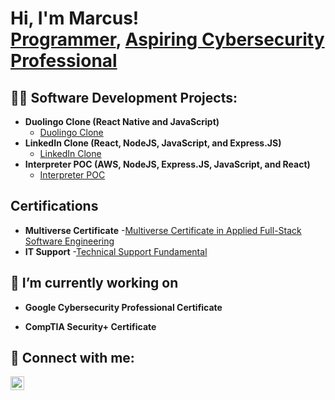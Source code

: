 <h1>Hi, I'm Marcus! <br/><a href="https://github.com/mwilson1896">Programmer</a>, <a href="https://www.linkedin.com/in/marcuswilson874/">Aspiring Cybersecurity Professional</a></h1>

<h2>👨‍💻 Software Development Projects:</h2>

- <b>Duolingo Clone (React Native and JavaScript)</b>
  - [Duolingo Clone](https://github.com/mwilson1896/Duolingo-Clone)
- <b>LinkedIn Clone (React, NodeJS, JavaScript, and Express.JS)</b>
  - [LinkedIn Clone](https://github.com/mwilson1896/LinkedIn-Clone)
- <b>Interpreter POC (AWS, NodeJS, Express.JS, JavaScript, and React)</b>
  - [Interpreter POC](https://github.com/IMHC-Cloud/Interpreter-POC)

<h2> Certifications </h2>

- <b>Multiverse Certificate</b>
  -[Multiverse Certificate in Applied Full-Stack Software Engineering](https://bit.ly/41pTsz7)
- <b>IT Support</b>
  -[Technical Support Fundamental](https://bit.ly/3RljjmY)

<h2>🔭 I’m currently working on</h2>

- <b>Google Cybersecurity Professional Certificate</b>

- <b>CompTIA Security+ Certificate</b> 

<h2> 🤳 Connect with me:</h2>

[<img align="left" alt="MarcusWilson | LinkedIn" width="22px" src="https://cdn.jsdelivr.net/npm/simple-icons@v3/icons/linkedin.svg" />][linkedin]


[linkedin]: [https://www.linkedin.com/in/marcuswilson874/]



<!--
- 🔭 I’m currently working on ...
- 🌱 I’m currently learning ...
- 👯 I’m looking to collaborate on ...
- 🤔 I’m looking for help with ...
- 💬 Ask me about ...
- 📫 How to reach me: ...
- 😄 Pronouns: ...
- ⚡ Fun fact: ...
-->
